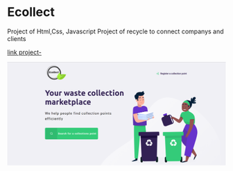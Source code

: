 # Ecollect

Project of Html,Css, Javascript
Project of recycle to connect companys and clients

<a href="https://eccollect.herokuapp.com/">link project-</a>

<img src="https://github.com/BmAlkes/new-ecollect/blob/master/2020-06-10%20(9).png?raw=true"/>
